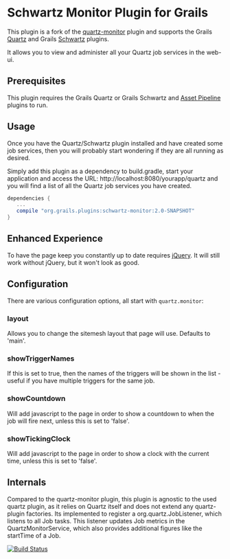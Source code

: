 # Schwartz Monitor Plugin for Grails

This plugin is a fork of the [quartz-monitor](https://grails.org/plugin/quartz-monitor) plugin and supports
the Grails [Quartz](https://plugins.grails.org/plugin/quartz) and Grails [Schwartz](https://plugins.grails.org/plugin/schwartz) plugins.

It allows you to view and administer all your Quartz job services in the web-ui.

## Prerequisites

This plugin requires the Grails Quartz or Grails Schwartz and [Asset Pipeline](http://grails.org/plugin/asset-pipeline) plugins to run.

## Usage

Once you have the Quartz/Schwartz plugin installed and have created some job services, then you will probably start wondering if they 
are all running as desired.

Simply add this plugin as a dependency to build.gradle, start your application and access the URL: 
http://localhost:8080/yourapp/quartz and you will find a list of all the Quartz job services you have created.

```groovy
dependencies {
   ...
   compile "org.grails.plugins:schwartz-monitor:2.0-SNAPSHOT"
}
```


## Enhanced Experience

To have the page keep you constantly up to date requires [jQuery](http://grails.org/plugin/jquery). It will still work without jQuery,
but it won't look as good.

## Configuration

There are various configuration options, all start with `quartz.monitor`:

### layout

Allows you to change the sitemesh layout that page will use. Defaults to 'main'.

### showTriggerNames

If this is set to true, then the names of the triggers will be shown in the list - useful if you have multiple triggers for the same job.

### showCountdown

Will add javascript to the page in order to show a countdown to when the job will fire next, unless this is set to 'false'.

### showTickingClock

Will add javascript to the page in order to show a clock with the current time, unless this is set to 'false'.

## Internals

Compared to the quartz-monitor plugin, this plugin is agnostic to the used quartz plugin, as it relies on Quartz itself and does not extend
any quartz-plugin factories.
Its implemented to register a org.quartz.JobListener, which listens to all Job tasks. 
This listener updates Job metrics in the QuartzMonitorService, which also provides additional figures like the startTime of a Job.

[![Build Status](https://travis-ci.org/robertoschwald/grails-schwartz-monitor.svg?branch=master)](http://travis-ci.org/robertoschwald/grails-schwartz-monitor)